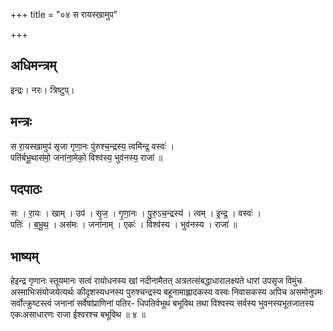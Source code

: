 +++
title = "०४ स रायस्खामुप"

+++
## अधिमन्त्रम्
इन्द्रः। नरः। त्रिष्टुप्।

## मन्त्रः
स रा॒यस्खामुप॑ सृजा गृणा॒नः पु॑रुश्च॒न्द्रस्य॒ त्वमि॑न्द्र॒ वस्वः॑ ।  
पति॑र्बभू॒थास॑मो॒ जना॑ना॒मेको॒ विश्व॑स्य॒ भुव॑नस्य॒ राजा॑ ॥

## पदपाठः
सः । रा॒यः । खाम् । उप॑ । सृ॒ज॒ । गृ॒णा॒नः । पु॒रु॒ऽच॒न्द्रस्य॑ । त्वम् । इ॒न्द्र॒ । वस्वः॑ ।  
पतिः॑ । ब॒भू॒थ॒ । अस॑मः । जना॑नाम् । एकः॑ । विश्व॑स्य । भुव॑नस्य । राजा॑ ॥

## भाष्यम्
हेइन्द्र गृणानः स्तूयमानः सत्वं रायोधनस्य खां नदीनामैतत् अत्रतत्संबद्धाधारालक्ष्यते धारां उपसृज विमुंच अस्माभिःसंयोजयेत्यर्थः कीदृशस्यधनस्य पुरुश्चन्द्रस्य बहूनामाह्लादकस्य वस्वः निवासकस्य अपिच असमोनुपमः सर्वोत्क्रुष्टस्त्वं जनानां सर्वेषांप्राणिनां पतिर- धिपतिर्वभूथ बभूविथ तथा विश्वस्य सर्वस्य भुवनस्यभूतजातस्य एकःअसाधारणः राजा ईश्वरश्च बभूविथ ॥ ४ ॥
